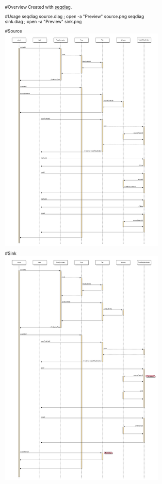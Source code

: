 #Overview
Created with [seqdiag](http://blockdiag.com/en/seqdiag/).

#Usage
    seqdiag source.diag ; open -a "Preview" source.png
    seqdiag sink.diag ; open -a "Preview" sink.png 

#Source
![Source](source.png)

#Sink
![Sink](sink.png)
